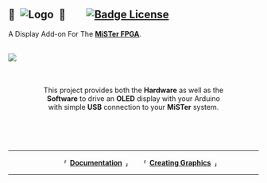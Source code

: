## 👾 ![Logo] 👾  [![Badge License]][License]

A Display Add-on For The **[MiSTer FPGA]**.

<br>

<img src = Pictures/tty2oled_video.gif align = left>

<br>
<br>
<br>

<div align = right>
  <div align = center>
  
This project provides both the **Hardware** as well as the <br>
**Software** to drive an **OLED** display with your Arduino <br>
with simple **USB** connection to your **MiSTer** system.
  
  </div>
</div>

<br>
<br>
<br>

---

<div align = center>

  **⸢ [Documentation] ⸥**
  **⸢ [Creating Graphics] ⸥**
  
</div>

---

<!----------------------------------------------------------------------------->

[Badge License]: https://img.shields.io/badge/License-GPLv3-blue.svg

[Showcase]: https://github.com/venice1200/MiSTer_tty2oled/blob/main/Pictures/tty2oled_video.gif?raw=true
[Logo]: https://github.com/venice1200/MiSTer_tty2oled/blob/main/Pictures/tty2oled_logo_120x46_blue_black.png?raw=true

[MiSTer FPGA]: https://github.com/MiSTer-devel

[Creating Graphics]: GSC%20-%20HowTo%20with%20Gimp.md
[Documentation]: https://github.com/venice1200/MiSTer_tty2oled/wiki
[License]: LICENSE
